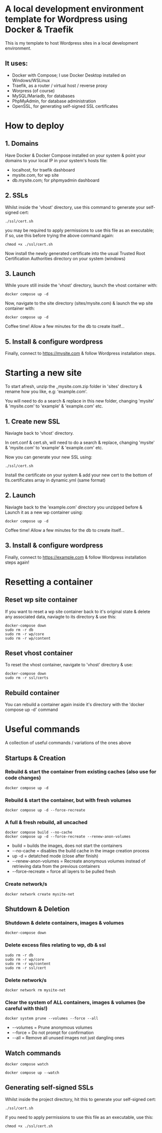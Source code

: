 # A local development environment template for Wordpress using Docker & Traefik

This is my template to host Wordpress sites in a local development environment.

## It uses:

- Docker with Compose; I use Docker Desktop installed on Windows/WSLinux
- Traefik, as a router / virtual host / reverse proxy
- Worpress (of course)
- MySQL/Mariadb, for databases
- PhpMyAdmin, for database administration
- OpenSSL, for generating self-signed SSL certificates

# How to deploy

## 1. Domains

Have Docker & Docker Compose installed on your system & point your domains to your local IP in your system's hosts file:

- localhost, for traefik dashboard
- mysite.com, for wp site
- db.mysite.com; for phpmyadmin dashboard

## 2. SSLs

Whilst inside the 'vhost' directory, use this command to generate your self-signed cert:

```
./ssl/cert.sh
```

you may be required to apply permissions to use this file as an executable; if so, use this before trying the above command again:

```
chmod +x ./ssl/cert.sh
```

Now install the newly generated certificate into the usual Trusted Root Certification Authorities directory on your system (windows)

## 3. Launch

While youre still inside the 'vhost' directory, launch the vhost container with:

```
docker compose up -d
```

Now, navigate to the site directory (sites/mysite.com) & launch the wp site container with:

```
docker compose up -d
```

Coffee time! Allow a few minutes for the db to create itself...

## 5. Install & configure wordpress

Finally, connect to https://mysite.com & follow Wordpress installation steps.










# Starting a new site

To start afresh, unzip the _mysite.com.zip folder in 'sites' directory & rename how you like, e.g: 'example.com'.

You will need to do a search & replace in this new folder, changing 'mysite' & 'mysite.com' to 'example' & 'example.com' etc.

## 1. Create new SSL

Naviagte back to 'vhost' directory.

In cert.conf & cert.sh, will need to do a search & replace, changing 'mysite' & 'mysite.com' to 'example' & 'example.com' etc.

Now you can generate your new SSL using:

```
./ssl/cert.sh
```

Install the certificate on your system & add your new cert to the bottom of tls.certificates array in dynamic.yml (same format)

## 2. Launch

Naviagte back to the 'example.com' directory you unzipped before & Launch it as a new wp container using:

```
docker compose up -d
```

Coffee time! Allow a few minutes for the db to create itself...

## 3. Install & configure wordpress

Finally, connect to https://example.com & follow Wordpress installation steps again!



















# Resetting a container

## Reset wp site container

If you want to reset a wp site container back to it's original state & delete any associated data, naviagte to its directory & use this:

```
docker-compose down
sudo rm -r db
sudo rm -r wp/core
sudo rm -r wp/content
```

## Reset vhost container

To reset the vhost container, navigate to 'vhost' directory & use:

```
docker-compose down
sudo rm -r ssl/certs
```

## Rebuild container

You can rebuild a container again inside it's directory with the 'docker compose up -d' command









# Useful commands

A collection of useful commands / variations of the ones above




## Startups & Creation

### Rebuild & start the container from existing caches (also use for code changes)

```
docker compose up -d
```

### Rebuild & start the container, but with fresh volumes

```
docker compose up -d --force-recreate
```

### A full & fresh rebuild, all uncached

```
docker compose build --no-cache
docker compose up -d --force-recreate --renew-anon-volumes
```

- build = builds the images, does not start the containers
- --no-cache = disables the build cache in the image creation process
- up -d = detatched mode (close after finish)
- --renew-anon-volumes = Recreate anonymous volumes instead of retrieving data from the previous containers
- --force-recreate = force all layers to be pulled fresh

### Create network/s

```
docker network create mysite-net
```








## Shutdown & Deletion

### Shutdown & delete containers, images & volumes

```
docker-compose down
```

### Delete excess files relating to wp, db & ssl

```
sudo rm -r db
sudo rm -r wp/core
sudo rm -r wp/content
sudo rm -r ssl/cert
```

### Delete network/s

```
docker network rm mysite-net
```

### Clear the system of ALL containers, images & volumes (be careful with this!)

```
docker system prune --volumes --force --all
```

- --volumes = Prune anonymous volumes
- --force = Do not prompt for confirmation
- --all = Remove all unused images not just dangling ones










## Watch commands

```
docker compose watch
```

```
docker compose up --watch
```







## Generating self-signed SSLs

Whilst inside the project directory, hit this to generate your self-signed cert:

```
./ssl/cert.sh
```

if you need to apply permissions to use this file as an executable, use this:

```
chmod +x ./ssl/cert.sh
```